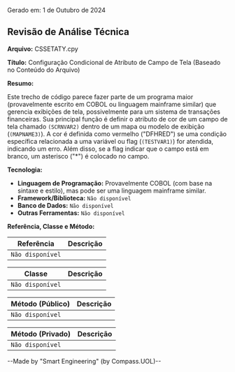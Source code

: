 Gerado em: 1 de Outubro de 2024

## Revisão de Análise Técnica

**Arquivo:**  CSSETATY.cpy

**Título:**  Configuração Condicional de Atributo de Campo de Tela (Baseado no Conteúdo do Arquivo)

**Resumo:** 

Este trecho de código parece fazer parte de um programa maior (provavelmente escrito em COBOL ou linguagem mainframe similar) que gerencia exibições de tela, possivelmente para um sistema de transações financeiras. Sua principal função é definir o atributo de cor de um campo de tela chamado `(SCRNVAR2)` dentro de um mapa ou modelo de exibição (`(MAPNAME3)`). A cor é definida como vermelho ("DFHRED") se uma condição específica relacionada a uma variável ou flag (`(TESTVAR1)`) for atendida, indicando um erro. Além disso, se a flag indicar que o campo está em branco, um asterisco ("*") é colocado no campo.

**Tecnologia:**

* **Linguagem de Programação:**  Provavelmente COBOL (com base na sintaxe e estilo), mas pode ser uma linguagem mainframe similar.
* **Framework/Biblioteca:** `Não disponível` 
* **Banco de Dados:** `Não disponível`
* **Outras Ferramentas:** `Não disponível`

**Referência, Classe e Método:**

| Referência | Descrição |
|---|---|
| `Não disponível` | |

| Classe | Descrição |
|---|---|
| `Não disponível` |  |

| Método (Público) | Descrição |
|---|---|
| `Não disponível` |  |

| Método (Privado) | Descrição |
|---|---|
| `Não disponível` |  |

--Made by "Smart Engineering" (by Compass.UOL)--